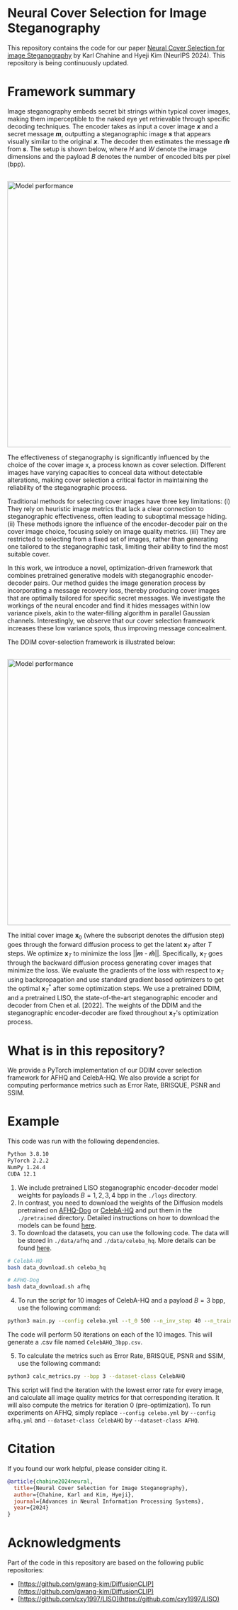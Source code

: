 # Neural Cover Selection for Image Steganography
This repository contains the code for our paper [Neural Cover Selection for image Steganography](https://arxiv.org/abs/2410.18216) by Karl Chahine and Hyeji Kim (NeurIPS 2024). This repository is being continuously updated.

# Framework summary
Image steganography embeds secret bit strings within typical cover images, making them imperceptible to the naked eye yet retrievable through specific decoding techniques. The encoder takes as input a cover image ***x*** and a secret message ***m***, outputting a steganographic image ***s*** that appears visually similar to the original ***x***. The decoder then estimates the message ***m̂*** from ***s***. The setup is shown below, where _H_ and _W_ denote the image dimensions and the payload _B_ denotes the number of encoded bits per pixel (bpp).

<p style="margin-top: 30px;">
    <img src="steg_setup.png" alt="Model performance" width="600"/>
</p>

The effectiveness of steganography is significantly influenced by the choice of the cover image x, a process known as cover selection. Different images have varying capacities to conceal data without detectable alterations, making cover selection a critical factor in maintaining the reliability of the steganographic process.

Traditional methods for selecting cover images have three key limitations: (i) They rely on heuristic image metrics that lack a clear connection to steganographic effectiveness, often leading to suboptimal message hiding. (ii) These methods ignore the influence of the encoder-decoder pair on the cover image choice, focusing solely on image quality metrics. (iii) They are restricted to selecting from a fixed set of images, rather than generating one tailored to the steganographic task, limiting their ability to find the most suitable cover.

In this work, we introduce a novel, optimization-driven framework that combines pretrained generative models with steganographic encoder-decoder pairs. Our method guides the image generation process by incorporating a message recovery loss, thereby producing cover images that are optimally tailored for specific secret messages. We investigate the workings of the neural encoder and find it hides messages within low variance pixels, akin to the water-filling algorithm in parallel Gaussian channels. Interestingly, we observe that our cover selection framework increases these low variance spots, thus improving message concealment.

The DDIM cover-selection framework is illustrated below: 

<p style="margin-top: 30px;">
    <img src="DDIM_setup.png" alt="Model performance" width="600"/>
</p>

The initial cover image $\textbf{x}_0$ (where the subscript denotes the diffusion step) goes through the forward diffusion process to get the latent $\textbf{x}_T$ after _T_ steps. We optimize $\textbf{x}_T$ to minimize the loss ||***m*** - ***m̂***||. Specifically, $\textbf{x}_T$ goes through the backward diffusion process generating cover images that minimize the loss. We evaluate the gradients of the loss with respect to $\textbf{x}_T$ using backpropagation and use standard gradient based optimizers to get the optimal $\textbf{x}^*_T$ after some optimization steps. We use a pretrained DDIM, and a pretrained LISO, the state-of-the-art steganographic encoder and decoder from Chen et al. [2022]. The weights of the DDIM and the steganographic encoder-decoder are fixed throughout $\textbf{x}_T$'s optimization process.


# What is in this repository?
We provide a PyTorch implementation of our DDIM cover selection framework for AFHQ and CelebA-HQ. We also provide a script for computing performance metrics such as Error Rate, BRISQUE, PSNR and SSIM.

# Example
This code was run with the following dependencies.
```bash
Python 3.8.10
PyTorch 2.2.2
NumPy 1.24.4
CUDA 12.1

```
1. We include pretrained LISO steganographic encoder-decoder model weights for payloads $B=1,2,3,4$ bpp in the ```./logs``` directory.
2. In contrast, you need to download the weights of the Diffusion models pretrained on [AFHQ-Dog](https://arxiv.org/abs/1912.01865) or [CelebA-HQ](https://arxiv.org/abs/1710.10196) and put them in the ```./pretrained``` directory. Detailed instructions on how to download the models can be found [here](https://github.com/gwang-kim/DiffusionCLIP).
3. To download the datasets, you can use the following code. The data will be stored in ```./data/afhq``` and ```./data/celeba_hq```. More details can be found [here](https://github.com/gwang-kim/DiffusionCLIP).
```bash
# CelebA-HQ 
bash data_download.sh celeba_hq 

# AFHQ-Dog 
bash data_download.sh afhq 
```

4. To run the script for $10$ images of CelebA-HQ and a payload $B=3$ bpp, use the following command:

```bash
python3 main.py --config celeba.yml --t_0 500 --n_inv_step 40 --n_train_step 6 --n_test_step 40 --bpp 3 --dataset-class CelebAHQ --num-images 10
```
The code will perform 50 iterations on each of the 10 images. This will generate a .csv file named ```CelebAHQ_3bpp.csv```.

5. To calculate the metrics such as Error Rate, BRISQUE, PSNR and SSIM, use the following command:
   
```bash
python3 calc_metrics.py --bpp 3 --dataset-class CelebAHQ
```
This script will find the iteration with the lowest error rate for every image, and calculate all image quality metrics for that corresponding iteration. It will also compute the metrics for iteration 0 (pre-optimization). To run experiments on AFHQ, simply replace ```--config celeba.yml``` by ```--config afhq.yml``` and ```--dataset-class CelebAHQ``` by ```--dataset-class AFHQ```.

# Citation
If you found our work helpful, please consider citing it.
```bibtex
@article{chahine2024neural,
  title={Neural Cover Selection for Image Steganography},
  author={Chahine, Karl and Kim, Hyeji},
  journal={Advances in Neural Information Processing Systems},
  year={2024}
}
```

# Acknowledgments
Part of the code in this repository are based on the following public repositories:

- [https://github.com/gwang-kim/DiffusionCLIP](https://github.com/gwang-kim/DiffusionCLIP)
- [https://github.com/cxy1997/LISO](https://github.com/cxy1997/LISO)

 


